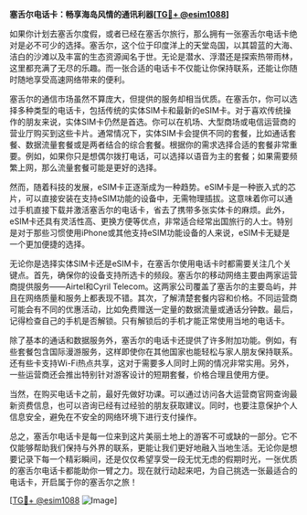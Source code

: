 **塞舌尔电话卡：畅享海岛风情的通讯利器[[TG💪+ @esim1088](https://t.me/s/esim1088)]**

如果你计划去塞舌尔度假，或者已经在塞舌尔旅行，那么拥有一张塞舌尔电话卡绝对是必不可少的选择。塞舌尔，这个位于印度洋上的天堂岛国，以其碧蓝的大海、洁白的沙滩以及丰富的生态资源闻名于世。无论是潜水、浮潜还是探索热带雨林，这里都充满了无尽的乐趣。而一张合适的电话卡不仅能让你保持联系，还能让你随时随地享受高速网络带来的便利。

塞舌尔的通信市场虽然不算庞大，但提供的服务却相当优质。在塞舌尔，你可以选择多种类型的电话卡，包括传统的实体SIM卡和最新的eSIM卡。对于喜欢传统操作的朋友来说，实体SIM卡仍然是首选。你可以在机场、大型商场或电信运营商的营业厅购买到这些卡片。通常情况下，实体SIM卡会提供不同的套餐，比如通话套餐、数据流量套餐或是两者结合的综合套餐。根据你的需求选择合适的套餐非常重要。例如，如果你只是想偶尔拨打电话，可以选择以语音为主的套餐；如果需要频繁上网，那么流量套餐可能是更好的选择。

然而，随着科技的发展，eSIM卡正逐渐成为一种趋势。eSIM卡是一种嵌入式的芯片，可以直接安装在支持eSIM功能的设备中，无需物理插拔。这意味着你可以通过手机直接下载并激活塞舌尔的电话卡，省去了携带多张实体卡的麻烦。此外，eSIM卡还具有灵活性高、更换方便等优点，非常适合经常出国旅行的人士。特别是对于那些习惯使用iPhone或其他支持eSIM功能设备的人来说，eSIM卡无疑是一个更加便捷的选择。

无论你是选择实体SIM卡还是eSIM卡，在塞舌尔使用电话卡时都需要关注几个关键点。首先，确保你的设备支持所选卡的频段。塞舌尔的移动网络主要由两家运营商提供服务——Airtel和Cyril Telecom。这两家公司覆盖了塞舌尔的主要岛屿，并且在网络质量和服务上都表现不错。其次，了解清楚套餐内容和价格。不同运营商可能会有不同的优惠活动，比如免费赠送一定量的数据流量或通话分钟数。最后，记得检查自己的手机是否解锁。只有解锁后的手机才能正常使用当地的电话卡。

除了基本的通话和数据服务外，塞舌尔的电话卡还提供了许多附加功能。例如，有些套餐包含国际漫游服务，这样即使你在其他国家也能轻松与家人朋友保持联系。还有些卡支持Wi-Fi热点共享，这对于需要多人同时上网的情况非常实用。另外，一些运营商还会推出特别针对游客设计的短期套餐，价格合理且使用方便。

当然，在购买电话卡之前，最好先做好功课。可以通过访问各大运营商官网查询最新资费信息，也可以咨询已经有过经验的朋友获取建议。同时，也要注意保护个人信息安全，避免在不安全的网络环境下进行支付操作。

总之，塞舌尔电话卡是每一位来到这片美丽土地上的游客不可或缺的一部分。它不仅能够帮助我们保持与外界的联系，更能让我们更好地融入当地生活。无论你是想要记录下每一个精彩瞬间，还是仅仅希望享受一段无忧无虑的假期时光，一张优质的塞舌尔电话卡都能助你一臂之力。现在就行动起来吧，为自己挑选一张最适合的电话卡，开启属于你的塞舌尔之旅！

[[TG💪+ @esim1088](https://t.me/s/esim1088) ![Image](https://i.postimg.cc/4NQfJmqS/Snipaste-2025-05-13-00-14-12.png)]